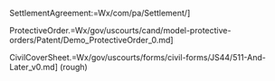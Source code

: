 SettlementAgreement:=Wx/com/pa/Settlement/]

ProtectiveOrder.=Wx/gov/uscourts/cand/model-protective-orders/Patent/Demo_ProtectiveOrder_0.md]

CivilCoverSheet.=Wx/gov/uscourts/forms/civil-forms/JS44/511-And-Later_v0.md]  (rough)
